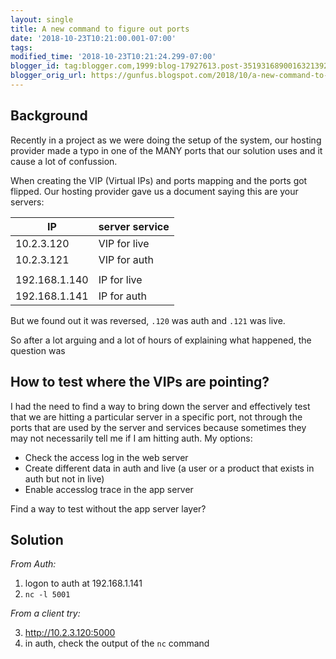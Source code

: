 ```yaml
---
layout: single
title: A new command to figure out ports
date: '2018-10-23T10:21:00.001-07:00'
tags: 
modified_time: '2018-10-23T10:21:24.299-07:00'
blogger_id: tag:blogger.com,1999:blog-17927613.post-3519316890016321392
blogger_orig_url: https://gunfus.blogspot.com/2018/10/a-new-command-to-figure-out-ports.html
---
```

## Background
Recently in a project as we were doing the setup of the system, our hosting provider made a typo in one of the MANY ports that our solution uses and it cause a lot of confussion.

When creating the VIP (Virtual IPs) and ports mapping and the ports got flipped. Our hosting provider gave us a document saying this are your servers:

| IP | server service |
| -- | -- |
| 10.2.3.120 | VIP for live |
| 10.2.3.121 | VIP for  auth  |
|  |  | 
| 192.168.1.140 | IP for live |
| 192.168.1.141 | IP for  auth  |

But we found out it was reversed, `.120` was auth and `.121` was live.

So after a lot arguing and a lot of hours of explaining what happened, the question was

## How to test where the VIPs are pointing?

I had the need to find a way to bring down the server and effectively test  that we are hitting a particular server in a specific port, not through the ports that are used by the server and services because sometimes they may not necessarily tell me if I am hitting auth. My options:
- Check the access log in the web server
- Create different data in auth and live (a user or a product that exists in auth but not in live)
- Enable accesslog trace in the app server

Find a way to test without the app server layer?

## Solution

*From Auth:*

1. logon to auth at 192.168.1.141
2. `nc -l 5001`

*From a client try:*

3. http://10.2.3.120:5000
4. in auth, check the output of the `nc` command 